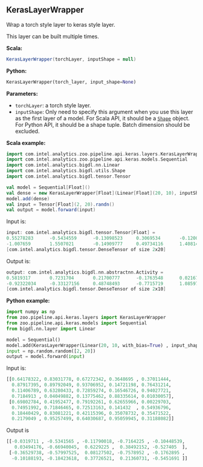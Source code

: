 ## **KerasLayerWrapper**
Wrap a torch style layer to keras style layer.

This layer can be built multiple times.

**Scala:**
```scala
KerasLayerWrapper(torchLayer, inputShape = null)
```
**Python:**
```python
KerasLayerWrapper(torch_layer, input_shape=None)
```

**Parameters:**

* `torchLayer`: a torch style layer.
* `inputShape`: Only need to specify this argument when you use this layer as the first layer of a model. For Scala API, it should be a [`Shape`](../keras-api-scala/#shape) object. For Python API, it should be a shape tuple. Batch dimension should be excluded.

**Scala example:**
```scala
import com.intel.analytics.zoo.pipeline.api.keras.layers.KerasLayerWrapper
import com.intel.analytics.zoo.pipeline.api.keras.models.Sequential
import com.intel.analytics.bigdl.nn.Linear
import com.intel.analytics.bigdl.utils.Shape
import com.intel.analytics.bigdl.tensor.Tensor

val model = Sequential[Float]()
val dense = new KerasLayerWrapper[Float](Linear[Float](20, 10), inputShape = Shape(20))
model.add(dense)
val input = Tensor[Float](2, 20).randn()
val output = model.forward(input)
```
Input is:
```scala
input: com.intel.analytics.bigdl.tensor.Tensor[Float] =
0.55278283      -0.5434559      -0.13098523     0.3069534       -0.12007129     0.031956512     -0.019634819    -0.09178751     -1.2957728      1.3516346      1.3507701       -0.93318635     -1.1111038      1.0057137       0.093072094     0.16315712      -0.18079235     0.80998576      0.6703253     0.21223836
-1.007659       1.5507021       -0.14909777     0.49734116      1.4081444       0.1438721       1.7318599       -1.3321369      -0.6123855      0.43861434     0.9198252       1.1758715       -0.5824179      -0.90594006     -0.33974242     -0.58157283     1.3687168       -2.160458       -0.18854974   0.4541929
[com.intel.analytics.bigdl.tensor.DenseTensor of size 2x20]
```
Output is:
```scala
output: com.intel.analytics.bigdl.nn.abstractnn.Activity =
0.5819317       0.7231704       0.21700777      -0.1763548      0.02167879      0.19229038      0.7264892       -0.7566038      -0.8883222      0.47539598
-0.92322034     -0.33127156     0.48748493      -0.7715719      1.0859711       0.5226875       -0.6108173      -0.29417562     0.75702786      0.009688854
[com.intel.analytics.bigdl.tensor.DenseTensor of size 2x10]
```

**Python example:**
```python
import numpy as np
from zoo.pipeline.api.keras.layers import KerasLayerWrapper
from zoo.pipeline.api.keras.models import Sequential
from bigdl.nn.layer import Linear

model = Sequential()
model.add(KerasLayerWrapper(Linear(20, 10, with_bias=True) , input_shape=(20, )))
input = np.random.random([2, 20])
output = model.forward(input)
```
Input is:
```python
[[0.64178322, 0.83031778, 0.67272342, 0.3648695 , 0.37011444,
  0.87917395, 0.89792049, 0.93706952, 0.14721198, 0.76431214,
  0.11406789, 0.63280433, 0.72859274, 0.16546726, 0.94027721,
  0.7184913 , 0.04049882, 0.13775462, 0.88335614, 0.01030057],
 [0.69802784, 0.41952477, 0.79192261, 0.62655966, 0.00229703,
  0.74951992, 0.71846465, 0.72513163, 0.141432  , 0.54936796,
  0.18440429, 0.83081221, 0.42115396, 0.35078732, 0.35471522,
  0.2179049 , 0.95257499, 0.64030687, 0.95059945, 0.31188082]]
```
Output is
```python
[[-0.0319711 , -0.5341565 , -0.11790018, -0.7164225 , -0.10448539,
   0.03494176, -0.66940045,  0.6229225 ,  0.38492152, -0.527405  ],
 [-0.36529738, -0.57997525,  0.08127502, -0.7578952 , -0.1762895 ,
  -0.10188193, -0.18423618,  0.37726521,  0.21360731, -0.5451691 ]]
```
